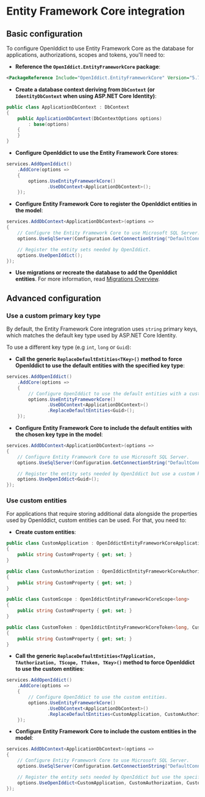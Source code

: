 # Entity Framework Core integration

## Basic configuration

To configure OpenIddict to use Entity Framework Core as the database for applications, authorizations, scopes and tokens, you'll need to:
  - **Reference the `OpenIddict.EntityFrameworkCore` package**:

  ```xml
  <PackageReference Include="OpenIddict.EntityFrameworkCore" Version="5.7.0" />
  ```

  - **Create a database context deriving from `DbContext` (or `IdentityDbContext` when using ASP.NET Core Identity)**:

  ```csharp
  public class ApplicationDbContext : DbContext
  {
      public ApplicationDbContext(DbContextOptions options)
          : base(options)
      {
      }
  }
  ```

  - **Configure OpenIddict to use the Entity Framework Core stores**:

  ```csharp
  services.AddOpenIddict()
      .AddCore(options =>
      {
          options.UseEntityFrameworkCore()
                 .UseDbContext<ApplicationDbContext>();
      });
  ```

  - **Configure Entity Framework Core to register the OpenIddict entities in the model**:

  ```csharp
  services.AddDbContext<ApplicationDbContext>(options =>
  {
      // Configure the Entity Framework Core to use Microsoft SQL Server.
      options.UseSqlServer(Configuration.GetConnectionString("DefaultConnection"));

      // Register the entity sets needed by OpenIddict.
      options.UseOpenIddict();
  });
  ```

  - **Use migrations or recreate the database to add the OpenIddict entities**.
For more information, read [Migrations Overview](https://docs.microsoft.com/en-us/ef/core/managing-schemas/migrations/).

## Advanced configuration

### Use a custom primary key type

By default, the Entity Framework Core integration uses `string` primary keys, which matches the default key type used by ASP.NET Core Identity.

To use a different key type (e.g `int`, `long` or `Guid`):
  - **Call the generic `ReplaceDefaultEntities<TKey>()` method to force OpenIddict to use the default entities with the specified key type**:

  ```csharp
  services.AddOpenIddict()
      .AddCore(options =>
      {
          // Configure OpenIddict to use the default entities with a custom key type.
          options.UseEntityFrameworkCore()
                 .UseDbContext<ApplicationDbContext>()
                 .ReplaceDefaultEntities<Guid>();
      });
  ```

  - **Configure Entity Framework Core to include the default entities with the chosen key type in the model**:

  ```csharp
  services.AddDbContext<ApplicationDbContext>(options =>
  {
      // Configure Entity Framework Core to use Microsoft SQL Server.
      options.UseSqlServer(Configuration.GetConnectionString("DefaultConnection"));

      // Register the entity sets needed by OpenIddict but use a custom key type.
      options.UseOpenIddict<Guid>();
  });
  ```

### Use custom entities

For applications that require storing additional data alongside the properties used by OpenIddict, custom entities can be used. For that, you need to:
  - **Create custom entities**:

  ```csharp
  public class CustomApplication : OpenIddictEntityFrameworkCoreApplication<long, CustomAuthorization, CustomToken>
  {
      public string CustomProperty { get; set; }
  }

  public class CustomAuthorization : OpenIddictEntityFrameworkCoreAuthorization<long, CustomApplication, CustomToken>
  {
      public string CustomProperty { get; set; }
  }

  public class CustomScope : OpenIddictEntityFrameworkCoreScope<long>
  {
      public string CustomProperty { get; set; }
  }

  public class CustomToken : OpenIddictEntityFrameworkCoreToken<long, CustomApplication, CustomAuthorization>
  {
      public string CustomProperty { get; set; }
  }
  ```

  - **Call the generic `ReplaceDefaultEntities<TApplication, TAuthorization, TScope, TToken, TKey>()` method to force OpenIddict to use the custom entities**:

  ```csharp
  services.AddOpenIddict()
      .AddCore(options =>
      {
          // Configure OpenIddict to use the custom entities.
          options.UseEntityFrameworkCore()
                 .UseDbContext<ApplicationDbContext>()
                 .ReplaceDefaultEntities<CustomApplication, CustomAuthorization, CustomScope, CustomToken, long>();
      });
  ```

  - **Configure Entity Framework Core to include the custom entities in the model**:

  ```csharp
  services.AddDbContext<ApplicationDbContext>(options =>
  {
      // Configure Entity Framework Core to use Microsoft SQL Server.
      options.UseSqlServer(Configuration.GetConnectionString("DefaultConnection"));

      // Register the entity sets needed by OpenIddict but use the specified entities instead of the default ones.
      options.UseOpenIddict<CustomApplication, CustomAuthorization, CustomScope, CustomToken, long>();
  });
  ```